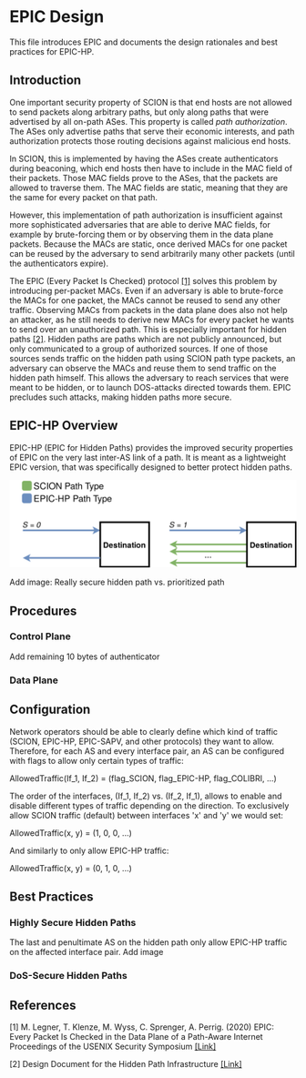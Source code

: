 # EPIC Design 

This file introduces EPIC and documents the design rationales and best practices for EPIC-HP.

## Introduction
One important security property of SCION is that end hosts are not allowed to send packets along arbitrary paths, but only along paths that were advertised by all on-path ASes. 
This property is called *path authorization*. 
The ASes only advertise paths that serve their economic interests, and path authorization protects those routing decisions against malicious end hosts.

In SCION, this is implemented by having the ASes create authenticators during beaconing, which end hosts then have to include in the MAC field of their packets. Those MAC fields prove to the ASes, that the packets are allowed to traverse them.
The MAC fields are static, meaning that they are the same for every packet on that path.

However, this implementation of path authorization is insufficient against more sophisticated adversaries that are able to derive MAC fields, for example by brute-forcing them or by observing them in the data plane packets. Because the MACs are static, once derived MACs for one packet can be reused by the adversary to send arbitrarily many other packets (until the authenticators expire).

The EPIC (Every Packet Is Checked) protocol [[1]](#1) solves this problem by introducing per-packet MACs.
Even if an adversary is able to brute-force the MACs for one packet, the MACs cannot be reused to send any other traffic.
Observing MACs from packets in the data plane does also not help an attacker, as he still needs to derive new MACs for every packet he wants to send over an unauthorized path.
This is especially important for hidden paths [[2]](#2). Hidden paths are paths which are not publicly announced, but only communicated to a group of authorized sources. If one of those sources sends traffic on the hidden path using SCION path type packets, an adversary can observe the MACs and reuse them to send traffic on the hidden path himself. This allows the adversary to reach services that were meant to be hidden, or to launch DOS-attacks directed towards them.
EPIC precludes such attacks, making hidden paths more secure.

## EPIC-HP Overview
EPIC-HP (EPIC for Hidden Paths) provides the improved security properties of EPIC on the very last inter-AS link of a path. It is meant as a lightweight EPIC version, that was specifically designed to better protect hidden paths.

<p align="center">
  <img src="fig/EPIC/SCION-reponse-flag.png" width="600">
</p>

Add image: Really secure hidden path vs. prioritized path

## Procedures

### Control Plane
Add remaining 10 bytes of authenticator

### Data Plane


## Configuration
Network operators should be able to clearly define which kind of traffic (SCION, EPIC-HP, EPIC-SAPV, and other protocols) they want to allow. 
Therefore, for each AS and every interface pair, an AS can be configured with flags to allow only certain types of traffic: 

AllowedTraffic(If_1, If_2) = (flag_SCION, flag_EPIC-HP, flag_COLIBRI, ...)

The order of the interfaces, (If_1, If_2) vs. (If_2, If_1), allows to enable and disable different types of traffic depending on the direction. 
To exclusively allow SCION traffic (default) between interfaces 'x' and 'y' we would set:

AllowedTraffic(x, y) = (1, 0, 0, ...)

And similarly to only allow EPIC-HP traffic:

AllowedTraffic(x, y) = (0, 1, 0, ...)



## Best Practices

### Highly Secure Hidden Paths
The last and penultimate AS on the hidden path only allow EPIC-HP traffic on the affected interface pair.
Add image 

### DoS-Secure Hidden Paths


## References
<a id="1">[1]</a> 
M. Legner, T. Klenze, M. Wyss, C. Sprenger, A. Perrig. (2020)
EPIC: Every Packet Is Checked in the Data Plane of a Path-Aware Internet
Proceedings of the USENIX Security Symposium 
[[Link]](https://netsec.ethz.ch/publications/papers/Legner_Usenix2020_EPIC.pdf)

<a id="2">[2]</a> 
Design Document for the Hidden Path Infrastructure
[[Link]](https://scion.docs.anapaya.net/en/latest/HiddenPaths.html)


